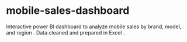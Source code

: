 # mobile-sales-dashboard
Interactive power BI dashboard to analyze mobile sales by brand, model, and region . Data cleaned and prepared in Excel .

